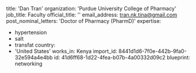 title: 'Dan Tran'
organization: 'Purdue University College of Pharmacy'
job_title: Faculty
official_title: ''
email_address: tran.nk.tina@gmail.com
post_nominal_letters: 'Doctor of Pharmacy (PharmD)'
expertise:
  - hypertension
  - salt
  - transfat
country:
  - 'United States'
works_in: Kenya
import_id: 8441d1d6-7f0e-442b-9fa0-32e594a4e4bb
id: 41d6ff68-1d22-4fea-b07b-4a00332d09c2
blueprint: networking
